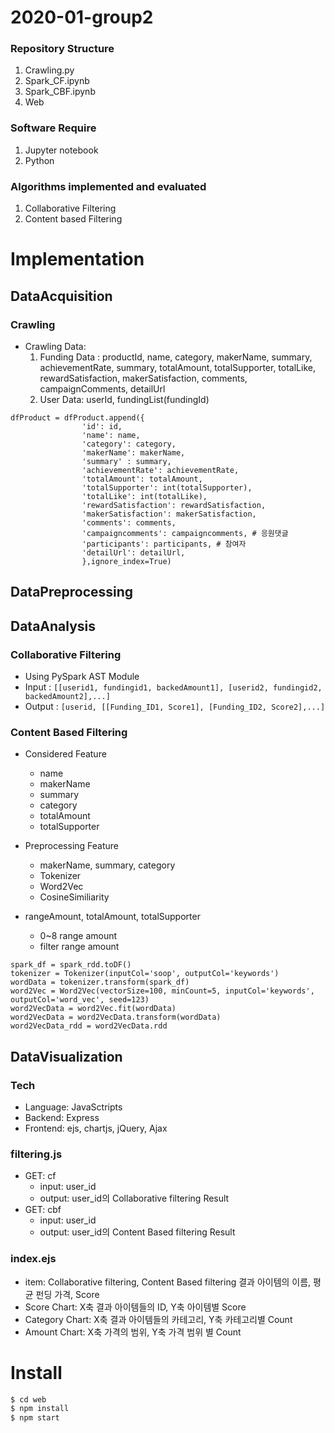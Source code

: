 # 2020-01-group2

### Repository Structure
  1. Crawling.py
  2. Spark_CF.ipynb
  3. Spark_CBF.ipynb
  4. Web

### Software Require
  1. Jupyter notebook
  2. Python


### Algorithms implemented and evaluated
  1. Collaborative Filtering
  2. Content based Filtering


# Implementation

## DataAcquisition
 ### Crawling
- Crawling Data:
  1) Funding Data :  productId, name, category, makerName, summary, achievementRate, summary, totalAmount, totalSupporter, totalLike, rewardSatisfaction, makerSatisfaction, comments, campaignComments, detailUrl
  2) User Data: userId, fundingList(fundingId)


```
dfProduct = dfProduct.append({
                'id': id,
                'name': name,
                'category': category,
                'makerName': makerName,
                'summary' : summary,
                'achievementRate': achievementRate,
                'totalAmount': totalAmount,
                'totalSupporter': int(totalSupporter),
                'totalLike': int(totalLike),
                'rewardSatisfaction': rewardSatisfaction, 
                'makerSatisfaction': makerSatisfaction,
                'comments': comments,
                'campaigncomments': campaigncomments, # 응원댓글 
                'participants': participants, # 참여자
                'detailUrl': detailUrl,
                },ignore_index=True)
```



## DataPreprocessing


## DataAnalysis
### Collaborative Filtering
- Using PySpark AST Module
- Input : ```[[userid1, fundingid1, backedAmount1], [userid2, fundingid2, backedAmount2],...]```
- Output : 
```[userid, [[Funding_ID1, Score1], [Funding_ID2, Score2],...]```

### Content Based Filtering
- Considered Feature
  - name
  - makerName 
  - summary
  - category
  - totalAmount
  - totalSupporter

- Preprocessing Feature
  - makerName, summary, category
  - Tokenizer
  - Word2Vec
  - CosineSimiliarity

- rangeAmount, totalAmount, totalSupporter
  - 0~8 range amount
  - filter range amount  

```
spark_df = spark_rdd.toDF()
tokenizer = Tokenizer(inputCol='soop', outputCol='keywords')
wordData = tokenizer.transform(spark_df)
word2Vec = Word2Vec(vectorSize=100, minCount=5, inputCol='keywords', outputCol='word_vec', seed=123)
word2VecData = word2Vec.fit(wordData)
word2VecData = word2VecData.transform(wordData)
word2VecData_rdd = word2VecData.rdd
```


## DataVisualization
### Tech
- Language: JavaSctripts
- Backend: Express
- Frontend: ejs, chartjs, jQuery, Ajax

### filtering.js
 - GET: cf
   - input: user_id
   - output: user_id의 Collaborative filtering Result
 - GET: cbf
   - input: user_id
   - output: user_id의 Content Based filtering Result

### index.ejs
 - item: Collaborative filtering, Content Based filtering 결과 아이템의 이름, 평균 펀딩 가격, Score
 - Score Chart: X축 결과 아이템들의 ID, Y축 아이템별 Score
 - Category Chart: X축 결과 아이템들의 카테고리, Y축 카테고리별 Count
 - Amount Chart: X축 가격의 범위, Y축 가격 범위 별 Count

# Install

```sh
$ cd web
$ npm install
$ npm start
```
